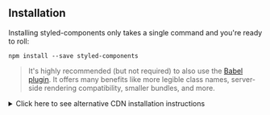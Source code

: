 ## Installation

Installing styled-components only takes a single command and you're ready to roll:

```
npm install --save styled-components
```

> It's highly recommended (but not required) to also use the [Babel plugin](/docs/tooling#babel-plugin). It offers many benefits like more legible class names, server-side rendering compatibility, smaller bundles, and more.

<details>
  <summary>Click here to see alternative CDN installation instructions</summary>

If you're not using a module bundler or package manager we also have a global ("UMD") build hosted on the [unpkg](http://unpkg.com) CDN. Simply add the following `<script>` tag to the bottom of your HTML file:

```html
<script src="https://unpkg.com/styled-components/dist/styled-components.min.js"></script>
```

Once you've added `styled-components` you will have access to the global `window.styled` variable.

```js
const Component = window.styled.div`
  color: red;
`
```

> This style of usage requires the [react CDN bundles](https://reactjs.org/docs/cdn-links.html) to be on the page as well (before the styled-components script.)

</details>
